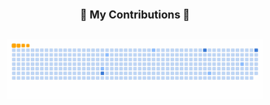 <div align="center">
  <h2>🐍 My Contributions 🐍</h2>
  <br>
  <img alt="snake eating my contributions" src="https://raw.githubusercontent.com/DIVM2005/DIVM2005/refs/heads/output/github-contribution-grid-snake.gif" />
  
  <br/><br/><br/>
</div>
